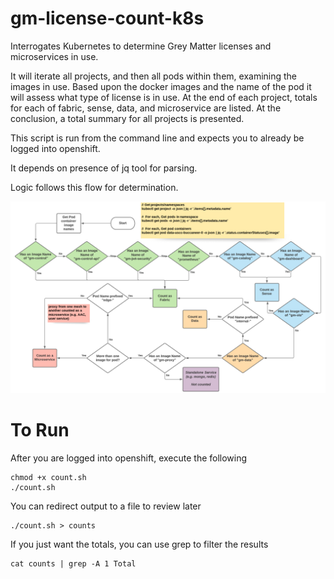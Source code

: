 # gm-license-count-k8s
Interrogates Kubernetes to determine Grey Matter licenses and microservices in use.

It will iterate all projects, and then all pods within them, examining the images in use.  Based upon the docker images and the name of the pod it will assess what type of license is in use.  At the end of each project, totals for each of fabric, sense, data, and microservice are listed.  At the conclusion, a total summary for all projects is presented.

This script is run from the command line and expects you to already be logged into openshift.

It depends on presence of jq tool for parsing.

Logic follows this flow for determination.

![A flowchart depicting how greymatter license usage is determined](/images/license-flow.png)

# To Run

After you are logged into openshift, execute the following
```
chmod +x count.sh
./count.sh
```

You can redirect output to a file to review later
```
./count.sh > counts
```

If you just want the totals, you can use grep to filter the results
```
cat counts | grep -A 1 Total
```
